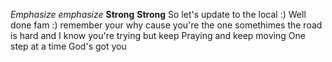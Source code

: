 *Emphasize* _emphasize_
**Strong** __Strong__
So let's update to the local :) 
Well done fam :) 
remember your why 
cause you're the one 
somethimes the road
is hard and I know you're 
trying but keep Praying and keep moving 
One step at a time God's got you 
